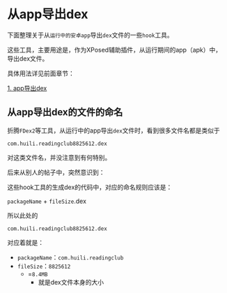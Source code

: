 # 从app导出dex

下面整理关于从`运行中的安卓app`导出`dex`文件的一些`hook`工具。

这些工具，主要用途是，作为XPosed辅助插件，从运行期间的app（apk）中，导出dex文件。

具体用法详见前面章节：

[1. app导出dex](https://book.crifan.org/books/android_app_security_crack/website/android_crack_tech/how_apk_to_java_src/2_or_3_steps/1_app_dump_dex.html)

## 从app导出dex的文件的命名

折腾`FDex2`等工具，从运行中的app导出`dex`文件时，看到很多文件名都是类似于

`com.huili.readingclub8825612.dex`

对这类文件名，并没注意到有何特别。

后来从别人的帖子中，突然意识到：

这些hook工具的生成dex的代码中，对应的命名规则应该是：

`packageName` + `fileSize`.dex

所以此处的

`com.huili.readingclub8825612.dex`

对应着就是：

* `packageName`：`com.huili.readingclub`
* `fileSize`：`8825612`
  * =`8.4MB`
    * 就是dex文件本身的大小
